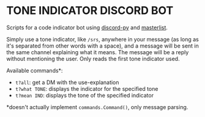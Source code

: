 # TONE INDICATOR DISCORD BOT

Scripts for a code indicator bot using [discord-py](https://github.com/Rapptz/discord.py) and [masterlist](https://toneindicators.carrd.co/#masterlist).

Simply use a tone indicator, like ``/srs``, anywhere in your message (as long as it's separated from other words with a space), and a message will be sent in the same channel explaining what it means. The message will be a reply without mentioning the user.
Only reads the first tone indicator used.

Available commands\*:
- ``t?all``: get a DM with the use-explanation
- ``t?what TONE``: displays the indicator for the specified tone
- ``t?mean IND``: displays the tone of the specified indicator

\*doesn't actually implement ``commands.Command()``, only message parsing.
